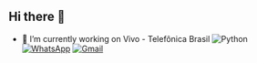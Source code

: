 ## Hi there 👋

- 🔭 I’m currently working on Vivo - Telefônica Brasil
  ![Python](https://img.shields.io/badge/python-3670A0?style=for-the-badge&logo=python&logoColor=ffdd54)
[![WhatsApp](https://img.shields.io/badge/WhatsApp-25D366?style=for-the-badge&logo=whatsapp&logoColor=white)](https://wa.me/+5511939459652)
[![Gmail](https://img.shields.io/badge/Gmail-333333?style=for-the-badge&logo=gmail&logoColor=red)](mailto:guilhermebarbosa.gb2495@gmail.com)
